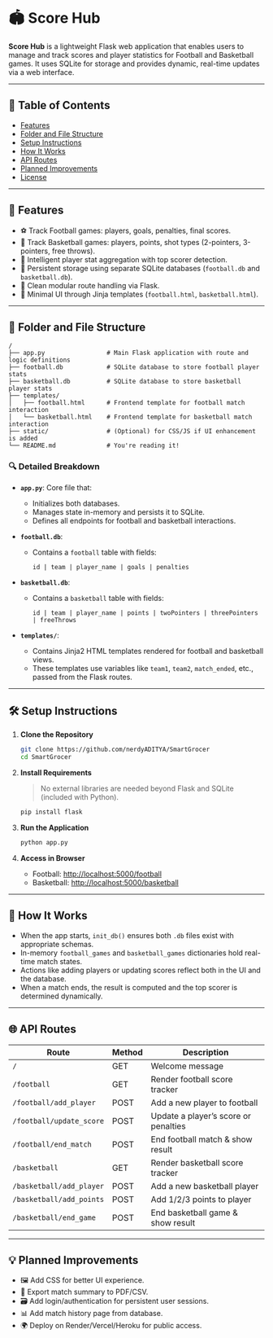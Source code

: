 # 🏟️ Score Hub

**Score Hub** is a lightweight Flask web application that enables users to manage and track scores and player statistics for Football and Basketball games. It uses SQLite for storage and provides dynamic, real-time updates via a web interface.

---

## 📌 Table of Contents

* [Features](#features)
* [Folder and File Structure](#folder-and-file-structure)
* [Setup Instructions](#setup-instructions)
* [How It Works](#how-it-works)
* [API Routes](#api-routes)
* [Planned Improvements](#planned-improvements)
* [License](#license)

---

## 🚀 Features

* ⚽ Track Football games: players, goals, penalties, final scores.
* 🏀 Track Basketball games: players, points, shot types (2-pointers, 3-pointers, free throws).
* 🧠 Intelligent player stat aggregation with top scorer detection.
* 💾 Persistent storage using separate SQLite databases (`football.db` and `basketball.db`).
* 🧩 Clean modular route handling via Flask.
* 🎯 Minimal UI through Jinja templates (`football.html`, `basketball.html`).

---

## 📁 Folder and File Structure

```
/
├── app.py                 # Main Flask application with route and logic definitions
├── football.db            # SQLite database to store football player stats
├── basketball.db          # SQLite database to store basketball player stats
├── templates/
│   ├── football.html      # Frontend template for football match interaction
│   └── basketball.html    # Frontend template for basketball match interaction
├── static/                # (Optional) for CSS/JS if UI enhancement is added
└── README.md              # You're reading it!
```

### 🔍 Detailed Breakdown

* **`app.py`**: Core file that:

  * Initializes both databases.
  * Manages state in-memory and persists it to SQLite.
  * Defines all endpoints for football and basketball interactions.

* **`football.db`**:

  * Contains a `football` table with fields:

    ```
    id | team | player_name | goals | penalties
    ```

* **`basketball.db`**:

  * Contains a `basketball` table with fields:

    ```
    id | team | player_name | points | twoPointers | threePointers | freeThrows
    ```

* **`templates/`**:

  * Contains Jinja2 HTML templates rendered for football and basketball views.
  * These templates use variables like `team1`, `team2`, `match_ended`, etc., passed from the Flask routes.

---

## 🛠️ Setup Instructions

1. **Clone the Repository**

   ```bash
   git clone https://github.com/nerdyADITYA/SmartGrocer
   cd SmartGrocer
   ```

2. **Install Requirements**

   > No external libraries are needed beyond Flask and SQLite (included with Python).

   ```bash
   pip install flask
   ```

3. **Run the Application**

   ```bash
   python app.py
   ```

4. **Access in Browser**

   * Football: [http://localhost:5000/football](http://localhost:5000/football)
   * Basketball: [http://localhost:5000/basketball](http://localhost:5000/basketball)

---

## 🔁 How It Works

* When the app starts, `init_db()` ensures both `.db` files exist with appropriate schemas.
* In-memory `football_games` and `basketball_games` dictionaries hold real-time match states.
* Actions like adding players or updating scores reflect both in the UI and the database.
* When a match ends, the result is computed and the top scorer is determined dynamically.

---

## 🌐 API Routes

| Route                    | Method | Description                          |
| ------------------------ | ------ | ------------------------------------ |
| `/`                      | GET    | Welcome message                      |
| `/football`              | GET    | Render football score tracker        |
| `/football/add_player`   | POST   | Add a new player to football         |
| `/football/update_score` | POST   | Update a player’s score or penalties |
| `/football/end_match`    | POST   | End football match & show result     |
| `/basketball`            | GET    | Render basketball score tracker      |
| `/basketball/add_player` | POST   | Add a new basketball player          |
| `/basketball/add_points` | POST   | Add 1/2/3 points to player           |
| `/basketball/end_game`   | POST   | End basketball game & show result    |

---

## 💡 Planned Improvements

* 🖼️ Add CSS for better UI experience.
* 🧾 Export match summary to PDF/CSV.
* 🗃️ Add login/authentication for persistent user sessions.
* 📊 Add match history page from database.
* 🌍 Deploy on Render/Vercel/Heroku for public access.

